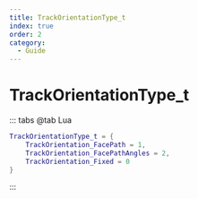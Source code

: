 ```yaml
---
title: TrackOrientationType_t
index: true
order: 2
category:
  - Guide
---
```


# TrackOrientationType_t
::: tabs
@tab Lua
```lua
TrackOrientationType_t = {
    TrackOrientation_FacePath = 1,
    TrackOrientation_FacePathAngles = 2,
    TrackOrientation_Fixed = 0
}
```
:::